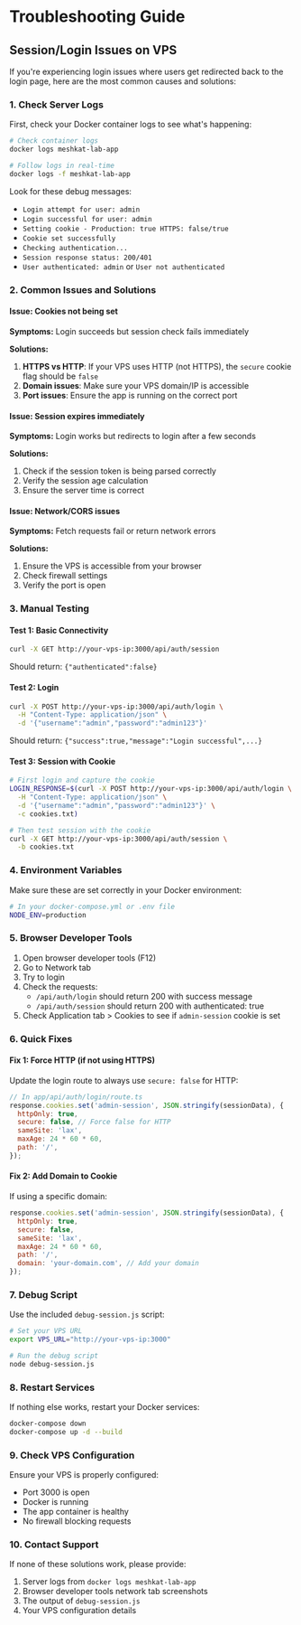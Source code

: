 # Troubleshooting Guide

## Session/Login Issues on VPS

If you're experiencing login issues where users get redirected back to the login page, here are the most common causes and solutions:

### 1. Check Server Logs

First, check your Docker container logs to see what's happening:

```bash
# Check container logs
docker logs meshkat-lab-app

# Follow logs in real-time
docker logs -f meshkat-lab-app
```

Look for these debug messages:
- `Login attempt for user: admin`
- `Login successful for user: admin`
- `Setting cookie - Production: true HTTPS: false/true`
- `Cookie set successfully`
- `Checking authentication...`
- `Session response status: 200/401`
- `User authenticated: admin` or `User not authenticated`

### 2. Common Issues and Solutions

#### Issue: Cookies not being set
**Symptoms:** Login succeeds but session check fails immediately

**Solutions:**
1. **HTTPS vs HTTP**: If your VPS uses HTTP (not HTTPS), the `secure` cookie flag should be `false`
2. **Domain issues**: Make sure your VPS domain/IP is accessible
3. **Port issues**: Ensure the app is running on the correct port

#### Issue: Session expires immediately
**Symptoms:** Login works but redirects to login after a few seconds

**Solutions:**
1. Check if the session token is being parsed correctly
2. Verify the session age calculation
3. Ensure the server time is correct

#### Issue: Network/CORS issues
**Symptoms:** Fetch requests fail or return network errors

**Solutions:**
1. Ensure the VPS is accessible from your browser
2. Check firewall settings
3. Verify the port is open

### 3. Manual Testing

#### Test 1: Basic Connectivity
```bash
curl -X GET http://your-vps-ip:3000/api/auth/session
```
Should return: `{"authenticated":false}`

#### Test 2: Login
```bash
curl -X POST http://your-vps-ip:3000/api/auth/login \
  -H "Content-Type: application/json" \
  -d '{"username":"admin","password":"admin123"}'
```
Should return: `{"success":true,"message":"Login successful",...}`

#### Test 3: Session with Cookie
```bash
# First login and capture the cookie
LOGIN_RESPONSE=$(curl -X POST http://your-vps-ip:3000/api/auth/login \
  -H "Content-Type: application/json" \
  -d '{"username":"admin","password":"admin123"}' \
  -c cookies.txt)

# Then test session with the cookie
curl -X GET http://your-vps-ip:3000/api/auth/session \
  -b cookies.txt
```

### 4. Environment Variables

Make sure these are set correctly in your Docker environment:

```bash
# In your docker-compose.yml or .env file
NODE_ENV=production
```

### 5. Browser Developer Tools

1. Open browser developer tools (F12)
2. Go to Network tab
3. Try to login
4. Check the requests:
   - `/api/auth/login` should return 200 with success message
   - `/api/auth/session` should return 200 with authenticated: true
5. Check Application tab > Cookies to see if `admin-session` cookie is set

### 6. Quick Fixes

#### Fix 1: Force HTTP (if not using HTTPS)
Update the login route to always use `secure: false` for HTTP:

```javascript
// In app/api/auth/login/route.ts
response.cookies.set('admin-session', JSON.stringify(sessionData), {
  httpOnly: true,
  secure: false, // Force false for HTTP
  sameSite: 'lax',
  maxAge: 24 * 60 * 60,
  path: '/',
});
```

#### Fix 2: Add Domain to Cookie
If using a specific domain:

```javascript
response.cookies.set('admin-session', JSON.stringify(sessionData), {
  httpOnly: true,
  secure: false,
  sameSite: 'lax',
  maxAge: 24 * 60 * 60,
  path: '/',
  domain: 'your-domain.com', // Add your domain
});
```

### 7. Debug Script

Use the included `debug-session.js` script:

```bash
# Set your VPS URL
export VPS_URL="http://your-vps-ip:3000"

# Run the debug script
node debug-session.js
```

### 8. Restart Services

If nothing else works, restart your Docker services:

```bash
docker-compose down
docker-compose up -d --build
```

### 9. Check VPS Configuration

Ensure your VPS is properly configured:
- Port 3000 is open
- Docker is running
- The app container is healthy
- No firewall blocking requests

### 10. Contact Support

If none of these solutions work, please provide:
1. Server logs from `docker logs meshkat-lab-app`
2. Browser developer tools network tab screenshots
3. The output of `debug-session.js`
4. Your VPS configuration details
